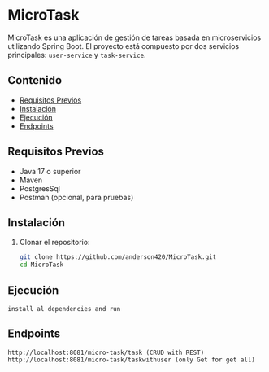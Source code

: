 # MicroTask

MicroTask es una aplicación de gestión de tareas basada en microservicios utilizando Spring Boot. El proyecto está compuesto por dos servicios principales: `user-service` y `task-service`.

## Contenido

- [Requisitos Previos](#requisitos-previos)
- [Instalación](#instalación)
- [Ejecución](#ejecución)
- [Endpoints](#endpoints)

## Requisitos Previos

- Java 17 o superior
- Maven
- PostgresSql
- Postman (opcional, para pruebas)

## Instalación

1. Clonar el repositorio:

   ```bash
   git clone https://github.com/anderson420/MicroTask.git
   cd MicroTask
## Ejecución
    install al dependencies and run
## Endpoints
    http://localhost:8081/micro-task/task (CRUD with REST)
    http://localhost:8081/micro-task/taskwithuser (only Get for get all)
